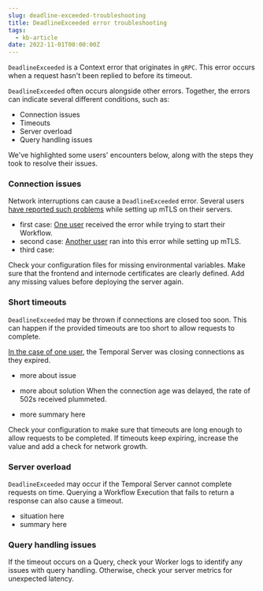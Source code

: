 ```yaml
---
slug: deadline-exceeded-troubleshooting
title: DeadlineExceeded error troubleshooting
tags:
  - kb-article
date: 2022-11-01T00:00:00Z
---
```


`DeadlineExceeded` is a Context error that originates in `gRPC`.
This error occurs when a request hasn't been replied to before its timeout.

`DeadlineExceeded` often occurs alongside other errors.
Together, the errors can indicate several different conditions, such as:

- Connection issues
- Timeouts
- Server overload
- Query handling issues

<!-- Temporal is aware that this error is vague, especially with how many cases it covers.
Should any problems persist after troubleshooting below, contact Temporal. -->

We've highlighted some users' encounters below, along with the steps they took to resolve their issues.

<!-- Refer to the end for general troubleshooting. -->

### Connection issues

Network interruptions can cause a `DeadlineExceeded` error.
Several users [have reported such problems](https://community.temporal.io/t/unable-to-execute-workflow-context-deadline-exceeded-after-setting-up-mtls/3124) while setting up mTLS on their servers.

- first case:
  [One user](https://community.temporal.io/t/context-deadline-exceeded-when-trying-to-start-workflow-v1-7-1/4249) received the error while trying to start their Workflow.
- second case:
  [Another user]() ran into this error while setting up mTLS.
- third case:

Check your configuration files for missing environmental variables.
Make sure that the frontend and internode certificates are clearly defined.
Add any missing values before deploying the server again.

<!-- [](https://community.temporal.io/t/unable-to-get-temporal-sys-add-search-attributes-workflow-workflow-state-context-deadline-exceeded/4229) -->

### Short timeouts

`DeadlineExceeded` may be thrown if connections are closed too soon.
This can happen if the provided timeouts are too short to allow requests to complete.

[In the case of one user](https://community.temporal.io/t/how-to-best-handle-mysterious-context-deadline-exceeded-502-errors/2689/3), the Temporal Server was closing connections as they expired.

- more about issue

- more about solution
  When the connection age was delayed, the rate of 502s received plummeted.

- more summary here

Check your configuration to make sure that timeouts are long enough to allow requests to be completed.
If timeouts keep expiring, increase the value and add a check for network growth.

### Server overload

`DeadlineExceeded` may occur if the Temporal Server cannot complete requests on time.
Querying a Workflow Execution that fails to return a response can also cause a timeout.

- situation here
- summary here

### Query handling issues

If the timeout occurs on a Query, check your Worker logs to identify any issues with query handling.
Otherwise, check your server metrics for unexpected latency.

<!-- [](https://community.temporal.io/t/context-deadline-exceeded-issue/5310) -->
